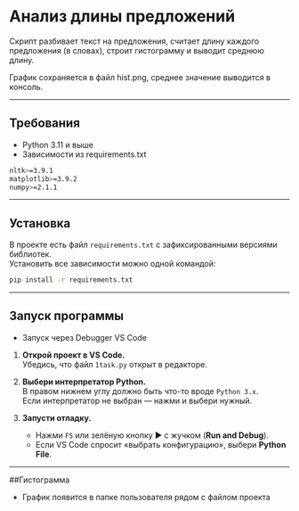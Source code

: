 # Анализ длины предложений

Скрипт разбивает текст на предложения, считает длину каждого предложения (в словах), строит гистограмму и выводит среднюю длину.

График сохраняется в файл hist.png, среднее значение выводится в консоль.

---
## Требования
- Python 3.11 и выше
- Зависимости из requirements.txt
```bash
nltk>=3.9.1
matplotlib>=3.9.2
numpy>=2.1.1
```
---

## Установка

В проекте есть файл `requirements.txt` с зафиксированными версиями библиотек.  
Установить все зависимости можно одной командой:

```bash
pip install -r requirements.txt
```
---
## Запуск программы
- Запуск через Debugger VS Code

1. **Открой проект в VS Code.**  
   Убедись, что файл `1task.py` открыт в редакторе.

2. **Выбери интерпретатор Python.**  
   В правом нижнем углу должно быть что-то вроде `Python 3.x`.  
   Если интерпретатор не выбран — нажми и выбери нужный.

3. **Запусти отладку.**  
   - Нажми `F5` или зелёную кнопку ▶ с жучком (**Run and Debug**).  
   - Если VS Code спросит «выбрать конфигурацию», выбери **Python File**.

---
##Гистограмма
- График появится в папке пользователя рядом с файлом проекта
